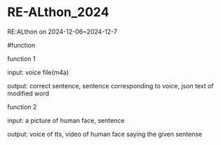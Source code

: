 # RE-ALthon_2024
RE:ALthon on 2024-12-06~2024-12-7

#function

function 1

input: voice file(m4a)

output: correct sentence, sentence corresponding to voice, json text of modified word


function 2

input: a picture of human face, sentence

output: voice of tts, video of human face saying the given sentense
